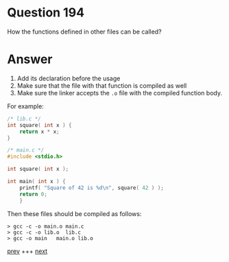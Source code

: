 
# Question 194




 How the functions defined in other files can be called?


# Answer



1. Add its declaration before the usage
2. Make sure that the file with that function is compiled as well
3. Make sure the linker accepts the `.o` file with the compiled function body.

For example:

```c
/* lib.c */
int square( int x ) {
    return x * x; 
} 
```

```c
/* main.c */
#include <stdio.h>

int square( int x );

int main( int x ) {
    printf( "Square of 42 is %d\n", square( 42 ) );
    return 0;
    } 
```

Then these files should be compiled as follows:

```
> gcc -c -o main.o main.c 
> gcc -c -o lib.o  lib.c
> gcc -o main   main.o lib.o
```



[prev](193.md) +++ [next](195.md)

